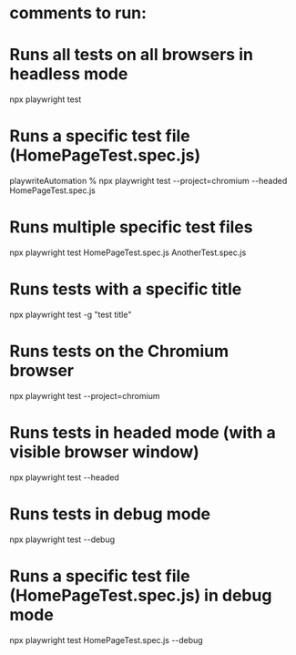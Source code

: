 
# comments to run:

# Runs all tests on all browsers in headless mode
npx playwright test

# Runs a specific test file (HomePageTest.spec.js)
playwriteAutomation % npx playwright test --project=chromium --headed  HomePageTest.spec.js

# Runs multiple specific test files
npx playwright test HomePageTest.spec.js AnotherTest.spec.js

# Runs tests with a specific title
npx playwright test -g "test title"

# Runs tests on the Chromium browser
npx playwright test --project=chromium

# Runs tests in headed mode (with a visible browser window)
npx playwright test --headed

# Runs tests in debug mode
npx playwright test --debug

# Runs a specific test file (HomePageTest.spec.js) in debug mode
npx playwright test HomePageTest.spec.js --debug



